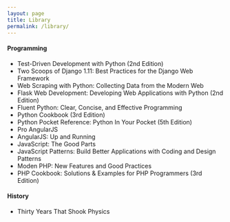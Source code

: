 ```yaml
---
layout: page
title: Library
permalink: /library/
---
```


#### Programming

- Test-Driven Development with Python (2nd Edition)
- Two Scoops of Django 1.11: Best Practices for the Django Web Framework
- Web Scraping with Python: Collecting Data from the Modern Web
- Flask Web Development: Developing Web Applications with Python (2nd Edition)
- Fluent Python: Clear, Concise, and Effective Programming
- Python Cookbook (3rd Edition)
- Python Pocket Reference: Python In Your Pocket (5th Edition)
- Pro AngularJS
- AngularJS: Up and Running
- JavaScript: The Good Parts
- JavaScript Patterns: Build Better Applications with Coding and Design Patterns
- Moden PHP: New Features and Good Practices
- PHP Cookbook: Solutions & Examples for PHP Programmers (3rd Edition)


#### History

- Thirty Years That Shook Physics
